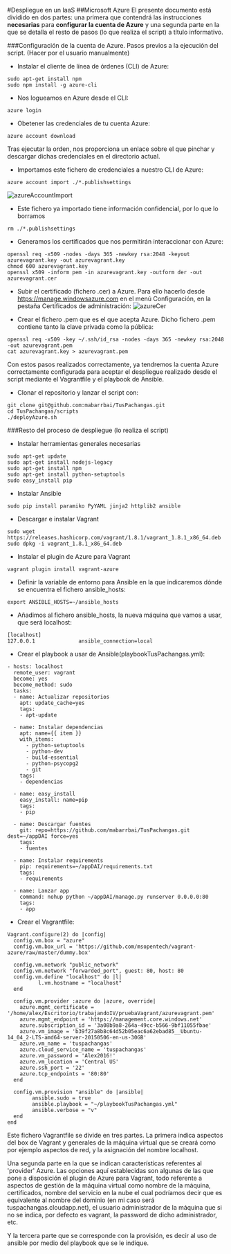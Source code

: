 #Despliegue en un IaaS
##Microsoft Azure
El presente documento está dividido en dos partes: una primera que contendrá las instrucciones **necesarias** para **configurar la cuenta de Azure** y una segunda parte en la que se detalla el resto de pasos (lo que realiza el script) a título informativo.

###Configuración de la cuenta de Azure. Pasos previos a la ejecución del script. (Hacer por el usuario manualmente)
* Instalar el cliente de línea de órdenes (CLI) de Azure:
~~~
sudo apt-get install npm
sudo npm install -g azure-cli
~~~

* Nos logueamos en Azure desde el CLI:
~~~
azure login
~~~

* Obetener las credenciales de tu cuenta Azure:
~~~
azure account download
~~~
Tras ejecutar la orden, nos proporciona un enlace sobre el que pinchar y descargar dichas credenciales en el directorio actual.

* Importamos este fichero de credenciales a nuestro CLI de Azure:
~~~
azure account import ./*.publishsettings
~~~
![azureAccountImport](http://i1016.photobucket.com/albums/af281/raperaco/azureAccountImport_zpsnau5ww1e.png)

* Este fichero ya importado tiene información confidencial, por lo que lo borramos
~~~
rm ./*.publishsettings
~~~

* Generamos los certificados que nos permitirán interaccionar con Azure:
~~~
openssl req -x509 -nodes -days 365 -newkey rsa:2048 -keyout azurevagrant.key -out azurevagrant.key
chmod 600 azurevagrant.key
openssl x509 -inform pem -in azurevagrant.key -outform der -out azurevagrant.cer
~~~

* Subir el certificado (fichero .cer) a Azure. Para ello hacerlo desde https://manage.windowsazure.com en el menú Configuración, en la pestaña Certificados de administración:
![azureCer](http://i1016.photobucket.com/albums/af281/raperaco/azureCer_zpsxqfr6spb.png)

* Crear el fichero .pem que es el que acepta Azure. Dicho fichero .pem contiene tanto la clave privada como la pública:
~~~
openssl req -x509 -key ~/.ssh/id_rsa -nodes -days 365 -newkey rsa:2048 -out azurevagrant.pem
cat azurevagrant.key > azurevagrant.pem
~~~


Con estos pasos realizados correctamente, ya tendremos la cuenta Azure correctamente configurada para aceptar el despliegue realizado desde el script mediante el Vagrantfile y el playbook de Ansible.

* Clonar el repositorio y lanzar el script con:
~~~
git clone git@github.com:mabarrbai/TusPachangas.git
cd TusPachangas/scripts
./deployAzure.sh
~~~

###Resto del proceso de despliegue (lo realiza el script)
* Instalar herramientas generales necesarias
~~~
sudo apt-get update
sudo apt-get install nodejs-legacy
sudo apt-get install npm
sudo apt-get install python-setuptools
sudo easy_install pip
~~~

* Instalar Ansible
~~~
sudo pip install paramiko PyYAML jinja2 httplib2 ansible
~~~

* Descargar e instalar Vagrant
~~~
sudo wget https://releases.hashicorp.com/vagrant/1.8.1/vagrant_1.8.1_x86_64.deb
sudo dpkg -i vagrant_1.8.1_x86_64.deb
~~~

* Instalar el plugin de Azure para Vagrant
~~~
vagrant plugin install vagrant-azure
~~~

* Definir la variable de entorno para Ansible en la que indicaremos dónde se encuentra el fichero ansible_hosts:
~~~
export ANSIBLE_HOSTS=~/ansible_hosts
~~~

* Añadimos al fichero ansible_hosts, la nueva máquina que vamos a usar, que será localhost:
~~~
[localhost]
127.0.0.1              ansible_connection=local
~~~

* Crear el playbook a usar de Ansible(playbookTusPachangas.yml):
~~~
- hosts: localhost
  remote_user: vagrant
  become: yes
  become_method: sudo
  tasks:
  - name: Actualizar repositorios
    apt: update_cache=yes
    tags: 
    - apt-update
        
  - name: Instalar dependencias
    apt: name={{ item }}
    with_items:
      - python-setuptools
      - python-dev
      - build-essential
      - python-psycopg2
      - git
    tags:
    - dependencias
    
  - name: easy_install
    easy_install: name=pip
    tags:
    - pip
    
  - name: Descargar fuentes
    git: repo=https://github.com/mabarrbai/TusPachangas.git dest=~/appDAI force=yes
    tags:
    - fuentes
    
  - name: Instalar requirements
    pip: requirements=~/appDAI/requirements.txt
    tags:
    - requirements
    
  - name: Lanzar app
    command: nohup python ~/appDAI/manage.py runserver 0.0.0.0:80
    tags:
    - app
~~~

* Crear el Vagrantfile:
~~~
Vagrant.configure(2) do |config|
  config.vm.box = "azure"
  config.vm.box_url = 'https://github.com/msopentech/vagrant-azure/raw/master/dummy.box'
  
  config.vm.network "public_network"
  config.vm.network "forwarded_port", guest: 80, host: 80
  config.vm.define "localhost" do |l|
          l.vm.hostname = "localhost"
  end
  
  config.vm.provider :azure do |azure, override|
  	azure.mgmt_certificate = '/home/alex/Escritorio/trabajandoIV/pruebaVagrant/azurevagrant.pem'
  	azure.mgmt_endpoint = 'https://management.core.windows.net'
  	azure.subscription_id = '3a08b9a8-264a-49cc-b566-9bf11055fbae'
  	azure.vm_image = 'b39f27a8b8c64d52b05eac6a62ebad85__Ubuntu-14_04_2-LTS-amd64-server-20150506-en-us-30GB'
  	azure.vm_name = 'tuspachangas'
  	azure.cloud_service_name = 'tuspachangas'
  	azure.vm_password = 'Alex2016!'
  	azure.vm_location = 'Central US' 
    azure.ssh_port = '22'
    azure.tcp_endpoints = '80:80'
  end
  
  config.vm.provision "ansible" do |ansible|
        ansible.sudo = true
        ansible.playbook = "~/playbookTusPachangas.yml"
        ansible.verbose = "v"
  end
end
~~~

Este fichero Vagrantfile se divide en tres partes.
La primera indica aspectos del box de Vagrant y generales de la máquina virtual que se creará como por ejemplo aspectos de red, y la asignación del nombre localhost.

Una segunda parte en la que se indican características referentes al 'provider' Azure. Las opciones aquí establecidas son algunas de las que pone a disposición el plugin de Azure para Vagrant, todo referente a aspectos de gestión de la máquina virtual como nombre de la máquina, certificados, nombre del servicio en la nube el cual podríamos decir que es equivalente al nombre del dominio (en mi caso será  tuspachangas.cloudapp.net), el usuario administrador de la máquina que si no se indica, por defecto es vagrant, la password de dicho administrador, etc.

Y la tercera parte que se corresponde con la provisión, es decir al uso de ansible por medio del playbook que se le indique.